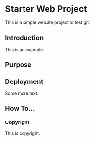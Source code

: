 # Starter Web Project

This is a simple website project to test git.

## Introduction

This is an example.

## Purpose

## Deployment

Some more text.

## How To...

### Copyright
This is copyright.
